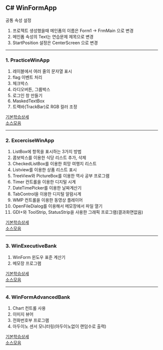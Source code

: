 ## C# WinFormApp
공통 속성 설정
1. 프로젝트 생성했을때 메인폼의 이름은 Form1 -> FrmMain 으로 변경
2. 메인폼 속성의 Text는 연습문제 제목으로 변경
3. StartPosition 설정은 CenterScreen 으로 변경

------------------------------------------------------------------------------------------------------------------------

### 1. PracticeWinApp
1. 레이블에서 여러 줄의 문자열 표시
2. flag 이벤트 처리
3. 체크박스
4. 라디오버튼, 그룹박스
5. 로그인 창 만들기
6. MaskedTextBox
7. 트랙바(TrackBar)로 RGB 컬러 조정

[기본학습상세](https://github.com/SeoDongWoo1216/StudyDesktopApp/blob/main/WinFormApp/21_03_09_128_PracticeWinApp/Readme.md) <br>
[소스모음](https://github.com/SeoDongWoo1216/StudyDesktopApp/tree/main/WinFormApp/21_03_09_128_PracticeWinApp)

------------------------------------------------------------------------------------------------------------------------

### 2. ExcerciseWinApp
1. ListBox에 항목을 표시하는 3가지 방법
2. 콤보박스를 이용한 식당 리스트 추가, 삭제
3. CheckedListBox를 이용한 희망 여행지 리스트
4. Listview를 이용한 상품 리스트 표시
5. TreeView와 PictureBox를 이용한 역사 공부 프로그램
6. Timer 컨트롤을 이용한 디지털 시계
7. DateTimePicker를 이용한 날짜계산기
8. TabControl을 이용한 디지털 알람시계
9. WMP 컨트롤을 이용한 동영상 플레이어
10. OpenFileDialog를 이용해서 메모장에서 파일 열기
11. GDI+와 ToolStrip, StatusStrip을 사용한 그래픽 프로그램(결과화면없음)


[기본학습상세](https://github.com/SeoDongWoo1216/StudyDesktopApp/blob/main/WinFormApp/21_03_10_140_ExcerciseWinApp/Readme.md) <br>
[소스모음](https://github.com/SeoDongWoo1216/StudyDesktopApp/tree/main/WinFormApp/21_03_10_140_ExcerciseWinApp)


------------------------------------------------------------------------------------------------------------------------

### 3. WinExecutiveBank
1. WinForm 윈도우 표준 계산기
2. 메모장 프로그램

[기본학습상세](https://github.com/SeoDongWoo1216/StudyDesktopApp/blob/main/WinFormApp/WinExecutiveBank/Readme.md) <br>
[소스모음](https://github.com/SeoDongWoo1216/StudyDesktopApp/tree/main/WinFormApp/WinExecutiveBank)

------------------------------------------------------------------------------------------------------------------------

### 4. WinFormAdvancedBank
1. Chart 컨트롤 사용
2. 이미지 뷰어
3. 전화번호부 프로그램
4. 아두이노 센서 모니터링(아두이노없이 랜덤수로 출력)

[기본학습상세](https://github.com/SeoDongWoo1216/StudyDesktopApp/blob/main/WinFormApp/210315_WinFormAdvancedBank/Readme.md) <br>
[소스모음](https://github.com/SeoDongWoo1216/StudyDesktopApp/tree/main/WinFormApp/210315_WinFormAdvancedBank)

